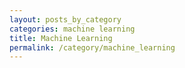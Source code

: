 ```yaml
---
layout: posts_by_category
categories: machine learning
title: Machine Learning
permalink: /category/machine_learning
---
```

